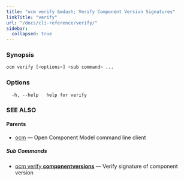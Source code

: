 ```yaml
---
title: "ocm verify &mdash; Verify Component Version Signatures"
linkTitle: "verify"
url: "/docs/cli-reference/verify/"
sidebar:
  collapsed: true
---
```


### Synopsis

```bash
ocm verify [<options>] <sub command> ...
```

### Options

```text
  -h, --help   help for verify
```

### SEE ALSO

#### Parents

* [ocm](ocm.md)	 &mdash; Open Component Model command line client


##### Sub Commands

* [ocm verify <b>componentversions</b>](ocm_verify_componentversions.md)	 &mdash; Verify signature of component version


